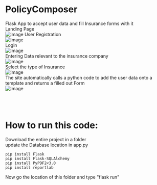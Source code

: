 # PolicyComposer
Flask App to accept user data and fill Insurance forms with it<br>
Landing Page<br>
![image](https://github.com/rohankant/PolicyComposer/assets/85503948/c60837ee-6596-4505-9f9e-0ed73a4ca75c)
User Registration <br>
![image](https://github.com/rohankant/PolicyComposer/assets/85503948/fb3853f8-6667-4dde-906b-c664fcf36bf0)<br>
Login <br>
![image](https://github.com/rohankant/PolicyComposer/assets/85503948/6efd9772-e4d7-4eaa-b60e-7461057d146a)<br>
Entering Data relevant to the insurance company <br>
![image](https://github.com/rohankant/PolicyComposer/assets/85503948/69f54bd2-66a4-4307-8e9d-b1a85b6b2181)<br>
Select the type of Insurance <br>
![image](https://github.com/rohankant/PolicyComposer/assets/85503948/f3e8fee3-4330-4f01-b66a-cbf6f867a74a)<br>
The site automatically calls a python code to add the user data onto a template and returns a filled out Form <br>
![image](https://github.com/rohankant/PolicyComposer/assets/85503948/a1341d17-bdbc-42c7-9a97-11b96e07c61c)<br><br><br><br>
# How to run this code:
Download the entire project in a folder<br>
update the Database location in app.py <br>
```
pip install Flask
pip install Flask-SQLAlchemy
pip install PyPDF2<3.0
pip install reportlab
```
Now go the location of this folder and type "flask run"<br>
